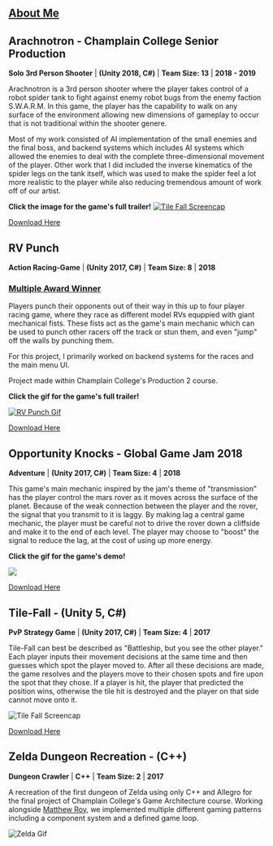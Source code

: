 
## **[About Me](https://nicholasrobbins.github.io/AboutMe)**

 

## **Arachnotron - Champlain College Senior Production**
**Solo 3rd Person Shooter**  |  **(Unity 2018, C#)**  |  **Team Size: 13**  |  **2018 - 2019** 

Arachnotron is a 3rd person shooter where the player takes control of a robot spider tank to fight against enemy robot bugs from the enemy faction S.W.A.R.M. In this game, the player has the capability to walk on any surface of the environment allowing new dimensions of gameplay to occur that is not traditional within the shooter genere. 

Most of my work consisted of AI implementation of the small enemies and the final boss, and backend systems which includes AI systems which allowed the enemies to deal with the complete three-dimensional movement of the player. Other work that I did included the inverse kinematics of the spider legs on the tank itself, which was used to make the spider feel a lot more realistic to the player while also reducing tremendous amount of work off of our artist.

**Click the image for the game's full trailer!**
[![Tile Fall Screencap](https://nicholasrobbins.github.io/images/Arachnotron.png)](https://www.youtube.com/watch?v=9ssWFu5WxMA)

[Download Here](https://wrong-warp-games.itch.io/arachnotron)

## 

## **RV Punch**
**Action Racing-Game**  |  **(Unity 2017, C#)**  |  **Team Size: 8**  |  **2018** 

### **[Multiple Award Winner](https://nicholasrobbins.github.io/RvPunchAwards)**
   
Players punch their opponents out of their way in this up to four player racing game, where they race as different model RVs equppied with giant mechanical fists. These fists act as the game's main mechanic which can be used to punch other racers off the track or stun them, and even "jump" off the walls by punching them. 

For this project, I primarily worked on backend systems for the races and the main menu UI.

Project made within Champlain College's Production 2 course.

**Click the gif for the game's full trailer!**

[![RV Punch Gif](https://media.giphy.com/media/9VtKPiHFVRsvIM8RPN/giphy.gif)](https://www.youtube.com/watch?v=mn1Y-4wrkfY "RV Punch")

[Download Here](https://milkshed-games.itch.io/rvpunch)

## 

## **Opportunity Knocks - Global Game Jam 2018**
**Adventure**  |  **(Unity 2017, C#)**  |  **Team Size: 4**  |  **2018** 

This game's main mechanic inspired by the jam's theme of "transmission" has the player control the mars rover as it moves across the surface of the planet. Because of the weak connection between the player and the rover, the signal that you transmit to it is laggy. By making lag a central game mechanic, the player must be careful not to drive the rover down a cliffside and make it to the end of each level. The player may choose to "boost" the signal to reduce the lag, at the cost of using up more energy.

**Click the gif for the game's demo!**

[![](https://media.giphy.com/media/SiJYIT5CxwITBRDcCv/giphy.gif)](http://www.youtube.com/watch?v=CNaJentJf0M "Opportunity Knocks")

[Download Here](https://globalgamejam.org/2018/games/opportunity-knocks)

## 

## **Tile-Fall - (Unity 5, C#)**
**PvP Strategy Game**  |  **(Unity 2017, C#)**  |  **Team Size: 4**  |  **2017** 

Tile-Fall can best be described as "Battleship, but you see the other player." Each player inputs their movement decisions at the same time and then guesses which spot the player moved to. After all these decisions are made, the game resolves and the players move to their chosen spots and fire upon the spot that they chose. If a player is hit, the player that predicted the position wins, otherwise the tile hit is destroyed and the player on that side cannot move onto it.

![Tile Fall Screencap](https://telden.github.io/images/Tilefallscreencap.png)


[Download Here](https://drive.google.com/file/d/1RMaQoPNHq_EggR_bJ-dGrhc2KXwAAGXE/view?usp=sharing)

## 

## **Zelda Dungeon Recreation - (C++)** 
**Dungeon Crawler**  |  **C++**  |  **Team Size: 2**  |  **2017** 

A recreation of the first dungeon of Zelda using only C++ and Allegro for the final project of Champlain College's Game Architecture course. Working alongside [Matthew Roy](https://www.linkedin.com/in/matthew-roy-4ba050154/), we implemented multiple different gaming patterns including a component system and a defined game loop.


![Zelda Gif](https://media.giphy.com/media/OjI22jqHhPmpszPrBD/giphy.gif)


